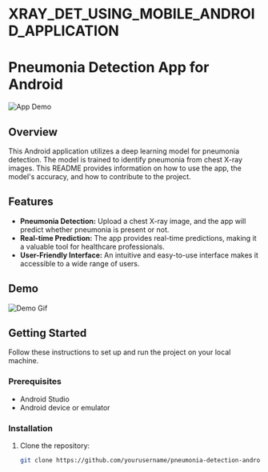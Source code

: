 # XRAY_DET_USING_MOBILE_ANDROID_APPLICATION
# Pneumonia Detection App for Android

![App Demo](demo.gif)  <!-- Replace with a screenshot or demo GIF -->

## Overview

This Android application utilizes a deep learning model for pneumonia detection. The model is trained to identify pneumonia from chest X-ray images. This README provides information on how to use the app, the model's accuracy, and how to contribute to the project.

## Features

- **Pneumonia Detection:** Upload a chest X-ray image, and the app will predict whether pneumonia is present or not.
- **Real-time Prediction:** The app provides real-time predictions, making it a valuable tool for healthcare professionals.
- **User-Friendly Interface:** An intuitive and easy-to-use interface makes it accessible to a wide range of users.

## Demo

![Demo Gif](demo.gif)  <!-- Include a demo GIF or video showcasing your app in action -->

## Getting Started

Follow these instructions to set up and run the project on your local machine.

### Prerequisites

- Android Studio
- Android device or emulator

### Installation

1. Clone the repository:

   ```bash
   git clone https://github.com/yourusername/pneumonia-detection-android.git
